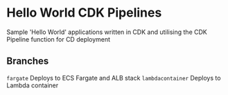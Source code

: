 
# Hello World CDK Pipelines
Sample 'Hello World' applications written in CDK and utilising the CDK Pipeline function for CD deployment

## Branches
`fargate`  Deploys to ECS Fargate and ALB stack 
`lambdacontainer`  Deploys to Lambda container  